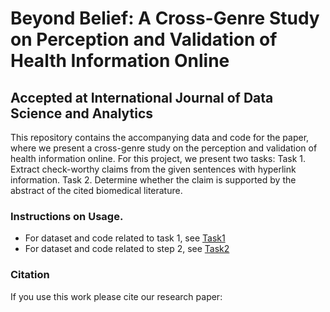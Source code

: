 # Beyond Belief: A Cross-Genre Study on Perception and Validation of Health Information Online
## Accepted at International Journal of Data Science and Analytics

This repository contains the accompanying data and code for the paper, where we present a cross-genre study on the perception and validation of health information online. For this project, we present two tasks:
Task 1. Extract check-worthy claims from the given sentences with hyperlink information.
Task 2. Determine whether the claim is supported by the abstract of the cited biomedical literature.

### Instructions on Usage.
- For dataset and code related to task 1, see [Task1](Task1/)
- For dataset and code related to step 2, see [Task2](Task2/)

### Citation

If you use this work please cite our research paper:

```

```
